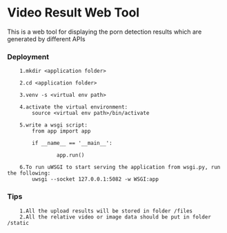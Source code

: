 Video Result Web Tool
=================================
This is a web tool for displaying the porn detection results which are generated by different APIs

### Deployment
		1.mkdir <application folder>
		
		2.cd <application folder>
		
		3.venv -s <virtual env path>
		
		4.activate the virtual environment:
			source <virtual env path>/bin/activate
		  
		5.write a wsgi script:
			from app import app
			
			if __name__ == '__main__':

					app.run()
		
		6.To run uWSGI to start serving the application from wsgi.py, run the following:
			uwsgi --socket 127.0.0.1:5082 -w WSGI:app

### Tips
		1.All the upload results will be stored in folder /files
		2.All the relative video or image data should be put in folder /static
